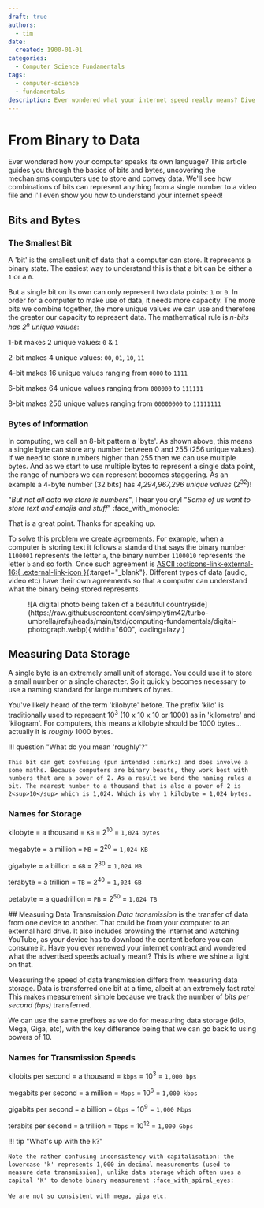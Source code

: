 ```yaml
---
draft: true
authors:
  - tim
date:
  created: 1900-01-01
categories:
  - Computer Science Fundamentals
tags:
  - computer-science
  - fundamentals
description: Ever wondered what your internet speed really means? Dive into the intricate details of data measurement and transmission.
---
```


# From Binary to Data

Ever wondered how your computer speaks its own language? This article guides you through the basics of bits and bytes, uncovering the mechanisms computers use to store and convey data. We'll see how combinations of bits can represent anything from a single number to a video file and I'll even show you how to understand your internet speed!

<!-- more -->

## Bits and Bytes
### The Smallest Bit
A 'bit' is the smallest unit of data that a computer can store. It represents a binary state. The easiest way to understand this is that a bit can be either a `1` or a `0`.

But a single bit on its own can only represent two data points: `1` or `0`. In order for a computer to make use of data, it needs more capacity. The more bits we combine together, the more unique values we can use and therefore the greater our capacity to represent data.
The mathematical rule is _n-bits has 2<sup>n</sup> unique values_:


1-bit makes 2 unique values: `0` & `1`
  
2-bit makes 4 unique values: `00`, `01`, `10`, `11`
  
4-bit makes 16 unique values ranging from `0000` to `1111`
  
6-bit makes 64 unique values ranging from `000000` to `111111`
  
8-bit makes 256 unique values ranging from `00000000` to `11111111`


### Bytes of Information
In computing, we call an 8-bit pattern a 'byte'. As shown above, this means a single byte can store any number between 0 and 255 (256 unique values). If we need to store numbers higher than 255 then we can use multiple bytes. And as we start to use multiple bytes to represent a single data point, the range of numbers we can represent becomes staggering. As an example a 4-byte number (32 bits) has _4,294,967,296 unique values_ (2<sup>32</sup>)!

"_But not all data we store is numbers_", I hear you cry! "_Some of us want to store text and emojis and stuff_" :face_with_monocle:

That is a great point. Thanks for speaking up.

To solve this problem we create agreements. For example, when a computer is storing text it follows a standard that says the binary number `1100001` represents the letter `a`, the binary number `1100010` represents the letter `b` and so forth. Once such agreement is [ASCII :octicons-link-external-16:{ .external-link-icon }](https://en.wikipedia.org/wiki/ASCII){:target="_blank"}. Different types of data (audio, video etc) have their own agreements so that a computer can understand what the binary being stored represents.

<figure markdown="span">
  ![A digital photo being taken of a beautiful countryside](https://raw.githubusercontent.com/simplytim42/turbo-umbrella/refs/heads/main/tstd/computing-fundamentals/digital-photograph.webp){ width="600", loading=lazy }
</figure>


## Measuring Data Storage
A single byte is an extremely small unit of storage. You could use it to store a small number or a single character. So it quickly becomes necessary to use a naming standard for large numbers of bytes.

You've likely heard of the term 'kilobyte' before. The prefix 'kilo' is traditionally used to represent 10<sup>3</sup> (10 x 10 x 10 or 1000) as in 'kilometre' and 'kilogram'. For computers, this means a kilobyte should be 1000 bytes…actually it is _roughly_ 1000 bytes.

!!! question "What do you mean 'roughly'?"

    This bit can get confusing (pun intended :smirk:) and does involve a some maths. Because computers are binary beasts, they work best with numbers that are a power of 2. As a result we bend the naming rules a bit. The nearest number to a thousand that is also a power of 2 is 2<sup>10</sup> which is 1,024. Which is why 1 kilobyte = 1,024 bytes.


### Names for Storage
kilobyte = a thousand = `KB` = 2<sup>10</sup> = `1,024 bytes`

megabyte = a million = `MB` = 2<sup>20</sup> = `1,024 KB`

gigabyte = a billion = `GB` = 2<sup>30</sup> = `1,024 MB`

terabyte = a trillion = `TB` = 2<sup>40</sup> = `1,024 GB`

petabyte = a quadrillion = `PB` = 2<sup>50</sup> = `1,024 TB`


## Measuring Data Transmission
_Data transmission_ is the transfer of data from one device to another. That could be from your computer to an external hard drive. It also includes browsing the internet and watching YouTube, as your device has to download the content before you can consume it. Have you ever renewed your internet contract and wondered what the advertised speeds actually meant? This is where we shine a light on that.

Measuring the speed of data transmission differs from measuring data storage. Data is transferred one bit at a time, albeit at an extremely fast rate! This makes measurement simple because we track the number of _bits per second (bps)_ transferred.

We can use the same prefixes as we do for measuring data storage (kilo, Mega, Giga, etc), with the key difference being that we can go back to using powers of 10.

### Names for Transmission Speeds
kilobits per second = a thousand = `kbps` = 10<sup>3</sup> = `1,000 bps`

megabits per second = a million = `Mbps` = 10<sup>6</sup> = `1,000 kbps`

gigabits per second = a billion = `Gbps` = 10<sup>9</sup> = `1,000 Mbps`

terabits per second = a trillion = `Tbps` = 10<sup>12</sup> = `1,000 Gbps`


!!! tip "What's up with the k?"
    
    Note the rather confusing inconsistency with capitalisation: the lowercase 'k' represents 1,000 in decimal measurements (used to measure data transmission), unlike data storage which often uses a capital 'K' to denote binary measurement :face_with_spiral_eyes:
    
    We are not so consistent with mega, giga etc.